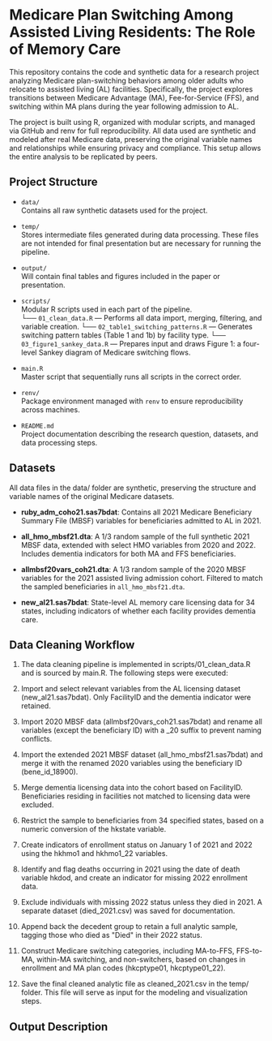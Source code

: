 # Medicare Plan Switching Among Assisted Living Residents: The Role of Memory Care 

This repository contains the code and synthetic data for a research project analyzing Medicare plan-switching behaviors among older adults who relocate to assisted living (AL) facilities. Specifically, the project explores transitions between Medicare Advantage (MA), Fee-for-Service (FFS), and switching within MA plans during the year following admission to AL.

The project is built using R, organized with modular scripts, and managed via GitHub and renv for full reproducibility. All data used are synthetic and modeled after real Medicare data, preserving the original variable names and relationships while ensuring privacy and compliance. This setup allows the entire analysis to be replicated by peers.

## Project Structure
- `data/`  
  Contains all raw synthetic datasets used for the project.

- `temp/`  
  Stores intermediate files generated during data processing. These files are not intended for final presentation but are necessary for running the pipeline.

- `output/`  
  Will contain final tables and figures included in the paper or presentation.

- `scripts/`  
  Modular R scripts used in each part of the pipeline.  
  └── `01_clean_data.R` — Performs all data import, merging, filtering, and variable creation.
  └── `02_table1_switching_patterns.R` — Generates switching pattern tables (Table 1 and 1b) by facility type.
  └── `03_figure1_sankey_data.R` — Prepares input and draws Figure 1: a four-level Sankey diagram of Medicare switching flows.

- `main.R`  
  Master script that sequentially runs all scripts in the correct order.

- `renv/`  
  Package environment managed with `renv` to ensure reproducibility across machines.

- `README.md`  
  Project documentation describing the research question, datasets, and data processing steps.

## Datasets
All data files in the data/ folder are synthetic, preserving the structure and variable names of the original Medicare datasets.

- **ruby_adm_coho21.sas7bdat**: Contains all 2021 Medicare Beneficiary Summary File (MBSF) variables for beneficiaries admitted to AL in 2021.

- **all_hmo_mbsf21.dta**: A 1/3 random sample of the full synthetic 2021 MBSF data, extended with select HMO variables from 2020 and 2022. Includes dementia indicators for both MA and FFS beneficiaries.

- **allmbsf20vars_coh21.dta**: A 1/3 random sample of the 2020 MBSF variables for the 2021 assisted living admission cohort. Filtered to match the sampled beneficiaries in `all_hmo_mbsf21.dta`.

- **new_al21.sas7bdat**: State-level AL memory care licensing data for 34 states, including indicators of whether each facility provides dementia care.

## Data Cleaning Workflow
1. The data cleaning pipeline is implemented in scripts/01_clean_data.R and is sourced by main.R. The following steps were executed:

2. Import and select relevant variables from the AL licensing dataset (new_al21.sas7bdat). Only FacilityID and the dementia indicator were retained.

3. Import 2020 MBSF data (allmbsf20vars_coh21.sas7bdat) and rename all variables (except the beneficiary ID) with a _20 suffix to prevent naming conflicts.

4. Import the extended 2021 MBSF dataset (all_hmo_mbsf21.sas7bdat) and merge it with the renamed 2020 variables using the beneficiary ID (bene_id_18900).

5. Merge dementia licensing data into the cohort based on FacilityID. Beneficiaries residing in facilities not matched to licensing data were excluded.

6. Restrict the sample to beneficiaries from 34 specified states, based on a numeric conversion of the hkstate variable.

7. Create indicators of enrollment status on January 1 of 2021 and 2022 using the hkhmo1 and hkhmo1_22 variables.

8. Identify and flag deaths occurring in 2021 using the date of death variable hkdod, and create an indicator for missing 2022 enrollment data.

9. Exclude individuals with missing 2022 status unless they died in 2021. A separate dataset (died_2021.csv) was saved for documentation.

10. Append back the decedent group to retain a full analytic sample, tagging those who died as "Died" in their 2022 status.

11. Construct Medicare switching categories, including MA-to-FFS, FFS-to-MA, within-MA switching, and non-switchers, based on changes in enrollment and MA plan codes (hkcptype01, hkcptype01_22).

12. Save the final cleaned analytic file as cleaned_2021.csv in the temp/ folder. This file will serve as input for the modeling and visualization steps.

## Output Description